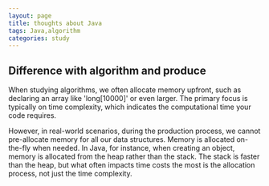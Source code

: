 ```yaml
---
layout: page
title: thoughts about Java
tags: Java,algorithm
categories: study
---
```


## Difference with algorithm and produce

When studying algorithms, we often allocate memory upfront, such as declaring an array like 'long[10000]' or even larger. The primary focus is typically on time complexity, which indicates the computational time your code requires.

However, in real-world scenarios, during the production process, we cannot pre-allocate memory for all our data structures. Memory is allocated on-the-fly when needed. In Java, for instance, when creating an object, memory is allocated from the heap rather than the stack. The stack is faster than the heap, but what often impacts time costs the most is the allocation process, not just the time complexity.